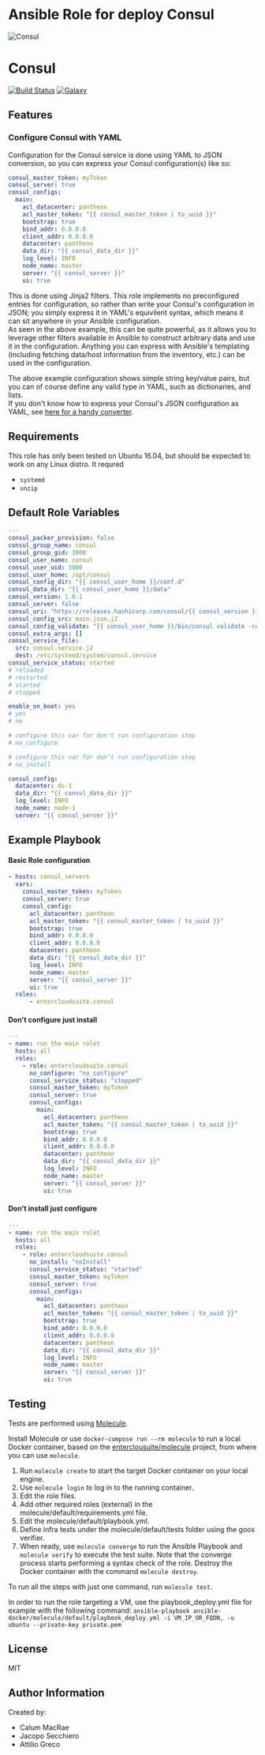 # Ansible Role for deploy Consul

![Consul](https://www.consul.io/assets/images/mega-nav/logo-consul-c77f6844.svg) <h1>Consul</h1>
[![Build Status](https://api.travis-ci.org/entercloudsuite/ansible-consul.svg?branch=master)](https://travis-ci.org/entercloudsuite/ansible-consul)
[![Galaxy](https://img.shields.io/badge/galaxy-entercloudsuite.consul-blue.svg?style=flat-square)](https://galaxy.ansible.com/entercloudsuite/consul)

## Features
### Configure Consul with YAML
Configuration for the Consul service is done using YAML to JSON conversion, so you can express your Consul configuration(s) like so:  
```yaml
consul_master_token: myToken
consul_server: true
consul_configs:
  main:
    acl_datacenter: pantheon
    acl_master_token: "{{ consul_master_token | to_uuid }}"
    bootstrap: true
    bind_addr: 0.0.0.0
    client_addr: 0.0.0.0
    datacenter: pantheon
    data_dir: "{{ consul_data_dir }}"
    log_level: INFO
    node_name: master
    server: "{{ consul_server }}"
    ui: true
```
This is done using Jinja2 filters. This role implements no preconfigured entries for configuration, so rather than write your Consul's configuration in JSON; you simply express it in YAML's equivilent syntax, which means it can sit anywhere in your Ansible configuration.  
As seen in the above example, this can be quite powerful, as it allows you to leverage other filters available in Ansible to construct arbitrary data and use it in the configuration. Anything you can express with Ansible's templating (including fetching data/host information from the inventory, etc.) can be used in the configuration.  

The above example configuration shows simple string key/value pairs, but you can of course define any valid type in YAML, such as dictionaries, and lists.  
If you don't know how to express your Consul's JSON configuration as YAML, see [here for a handy converter](https://www.json2yaml.com/).  
  

## Requirements
This role has only been tested on Ubuntu 16.04, but should be expected to work on any Linux distro.
It requred
  - `systemd`  
  - `unzip`  

## Default Role Variables

```yaml
---
consul_packer_provision: false
consul_group_name: consul
consul_group_gid: 3000
consul_user_name: consul
consul_user_uid: 3000
consul_user_home: /opt/consul
consul_config_dir: "{{ consul_user_home }}/conf.d"
consul_data_dir: "{{ consul_user_home }}/data"
consul_version: 1.6.1
consul_server: false
consul_uri: "https://releases.hashicorp.com/consul/{{ consul_version }}/consul_{{ consul_version }}_linux_amd64.zip"
consul_config_src: main.json.j2
consul_config_validate: "{{ consul_user_home }}/bin/consul validate -config-format=json %s"
consul_extra_args: []
consul_service_file:
  src: consul.service.j2
  dest: /etc/systemd/system/consul.service
consul_service_status: started
# reloaded
# restarted
# started
# stopped

enable_on_boot: yes
# yes
# no

# configure this var for don't run configuration step
# no_configure

# configure this var for don't run configuration step
# no_install

consul_config:
  datacenter: dc-1
  data_dir: "{{ consul_data_dir }}"
  log_level: INFO
  node_name: node-1
  server: "{{ consul_server }}"
```

## Example Playbook
#### Basic Role configuration
```yaml
- hosts: consul_servers
  vars:
    consul_master_token: myToken
    consul_server: true
    consul_config:
      acl_datacenter: pantheon
      acl_master_token: "{{ consul_master_token | to_uuid }}"
      bootstrap: true
      bind_addr: 0.0.0.0
      client_addr: 0.0.0.0
      datacenter: pantheon
      data_dir: "{{ consul_data_dir }}"
      log_level: INFO
      node_name: master
      server: "{{ consul_server }}"
      ui: true
  roles:
      - entercloudsuite.consul
```
#### Don't configure just install
```yaml
---
- name: run the main rolet
  hosts: all
  roles:
    - role: entercloudsuite.consul
      no_configure: "no_configure"
      consul_service_status: "stopped"
      consul_master_token: myToken
      consul_server: true
      consul_configs:
        main:
          acl_datacenter: pantheon
          acl_master_token: "{{ consul_master_token | to_uuid }}"
          bootstrap: true
          bind_addr: 0.0.0.0
          client_addr: 0.0.0.0
          datacenter: pantheon
          data_dir: "{{ consul_data_dir }}"
          log_level: INFO
          node_name: master
          server: "{{ consul_server }}"
          ui: true
```
#### Don't install just configure
```yaml
---
- name: run the main rolet
  hosts: all
  roles:
    - role: entercloudsuite.consul
      no_install: "noInstall"
      consul_service_status: "started"
      consul_master_token: myToken
      consul_server: true
      consul_configs:
        main:
          acl_datacenter: pantheon
          acl_master_token: "{{ consul_master_token | to_uuid }}"
          bootstrap: true
          bind_addr: 0.0.0.0
          client_addr: 0.0.0.0
          datacenter: pantheon
          data_dir: "{{ consul_data_dir }}"
          log_level: INFO
          node_name: master
          server: "{{ consul_server }}"
          ui: true
```

## Testing

Tests are performed using [Molecule](http://molecule.readthedocs.org/en/latest/).

Install Molecule or use `docker-compose run --rm molecule` to run a local Docker container, based on the [enterclousuite/molecule](https://hub.docker.com/r/fminzoni/molecule/) project, from where you can use `molecule`.

1. Run `molecule create` to start the target Docker container on your local engine.
2. Use `molecule login` to log in to the running container.
3. Edit the role files.
4. Add other required roles (external) in the molecule/default/requirements.yml file.
5. Edit the molecule/default/playbook.yml.
6. Define infra tests under the molecule/default/tests folder using the goos verifier.
7. When ready, use `molecule converge` to run the Ansible Playbook and `molecule verify` to execute the test suite.
Note that the converge process starts performing a syntax check of the role.
Destroy the Docker container with the command `molecule destroy`.

To run all the steps with just one command, run `molecule test`.

In order to run the role targeting a VM, use the playbook_deploy.yml file for example with the following command: `ansible-playbook ansible-docker/molecule/default/playbook_deploy.yml -i VM_IP_OR_FQDN, -u ubuntu --private-key private.pem`


## License
MIT

## Author Information
Created by:
 - Calum MacRae
 - Jacopo Secchiero
 - Attilio Greco
